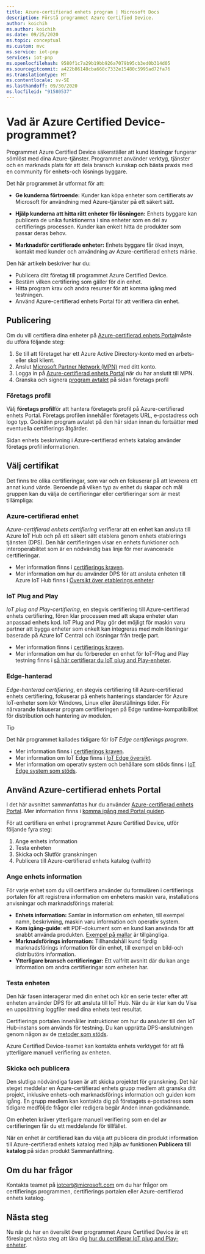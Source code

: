 ```yaml
---
title: Azure-certifierad enhets program | Microsoft Docs
description: Förstå programmet Azure Certified Device.
author: koichih
ms.author: koichih
ms.date: 09/25/2020
ms.topic: conceptual
ms.custom: mvc
ms.service: iot-pnp
services: iot-pnp
ms.openlocfilehash: 9580f1c7a29b19bb926a7079b95cb3ed0b314d05
ms.sourcegitcommit: a422b86148cba668c7332e15480c5995ad72fa76
ms.translationtype: MT
ms.contentlocale: sv-SE
ms.lasthandoff: 09/30/2020
ms.locfileid: "91580537"
---
```

# <a name="what-is-the-azure-certified-device-program"></a>Vad är Azure Certified Device-programmet?

Programmet Azure Certified Device säkerställer att kund lösningar fungerar sömlöst med dina Azure-tjänster. Programmet använder verktyg, tjänster och en marknads plats för att dela bransch kunskap och bästa praxis med en community för enhets-och lösnings byggare.

Det här programmet är utformat för att:

- **Ge kunderna förtroende:** Kunder kan köpa enheter som certifierats av Microsoft för användning med Azure-tjänster på ett säkert sätt.

- **Hjälp kunderna att hitta rätt enheter för lösningen:** Enhets byggare kan publicera de unika funktionerna i sina enheter som en del av certifierings processen. Kunder kan enkelt hitta de produkter som passar deras behov.

- **Marknadsför certifierade enheter:** Enhets byggare får ökad insyn, kontakt med kunder och användning av Azure-certifierad enhets märke.

Den här artikeln beskriver hur du:

- Publicera ditt företag till programmet Azure Certified Device.
- Bestäm vilken certifiering som gäller för din enhet.
- Hitta program krav och andra resurser för att komma igång med testningen.
- Använd Azure-certifierad enhets Portal för att verifiera din enhet.

## <a name="onboarding"></a>Publicering

Om du vill certifiera dina enheter på [Azure-certifierad enhets Portal](https://aka.ms/acdp)måste du utföra följande steg:

1. Se till att företaget har ett Azure Active Directory-konto med en arbets-eller skol klient.
2. Anslut [Microsoft Partner Network (MPN)](https://partner.microsoft.com/) med ditt konto.
3. Logga in på [Azure-certifierad enhets Portal](https://aka.ms/acdp) när du har anslutit till MPN.
4. Granska och signera [program avtalet](https://aka.ms/acdagreement) på sidan företags profil

### <a name="company-profile"></a>Företags profil

Välj **företags profil**för att hantera företagets profil på Azure-certifierad enhets Portal. Företags profilen innehåller företagets URL, e-postadress och logo typ. Godkänn program avtalet på den här sidan innan du fortsätter med eventuella certifierings åtgärder.

Sidan enhets beskrivning i Azure-certifierad enhets katalog använder företags profil informationen.

## <a name="choose-the-certification"></a>Välj certifikat

Det finns tre olika certifieringar, som var och en fokuserar på att leverera ett annat kund värde. Beroende på vilken typ av enhet du skapar och mål gruppen kan du välja de certifieringar eller certifieringar som är mest tillämpliga:

### <a name="azure-certified-device"></a>Azure-certifierad enhet

_Azure-certifierad enhets certifiering_ verifierar att en enhet kan ansluta till Azure IoT Hub och på ett säkert sätt etablera genom enhets etablerings tjänsten (DPS). Den här certifieringen visar en enhets funktioner och interoperabilitet som är en nödvändig bas linje för mer avancerade certifieringar.

- Mer information finns i [certifierings kraven](https://aka.ms/acdrequirements).
- Mer information om hur du använder DPS för att ansluta enheten till Azure IoT Hub finns i [Översikt över etablerings enheter](../iot-dps/about-iot-dps.md).

### <a name="iot-plug-and-play"></a>IoT Plug and Play

_IoT plug and Play-certifiering_, en stegvis certifiering till Azure-certifierad enhets certifiering, fören klar processen med att skapa enheter utan anpassad enhets kod. IoT Plug and Play gör det möjligt för maskin varu partner att bygga enheter som enkelt kan integreras med moln lösningar baserade på Azure IoT Central och lösningar från tredje part.

- Mer information finns i [certifierings kraven](https://aka.ms/acdiotpnprequirements).
- Mer information om hur du förbereder en enhet för IoT-Plug and Play testning finns i [så här certifierar du IoT plug and Play-enheter](howto-certify-device.md).

### <a name="edge-managed"></a>Edge-hanterad

_Edge-hanterad certifiering_, en stegvis certifiering till Azure-certifierad enhets certifiering, fokuserar på enhets hanterings standarder för Azure IoT-enheter som kör Windows, Linux eller återställnings tider. För närvarande fokuserar program certifieringen på Edge runtime-kompatibilitet för distribution och hantering av modulen.

> [!TIP]
> Det här programmet kallades tidigare för _IoT Edge certifierings program_.

- Mer information finns i [certifierings kraven](https://aka.ms/acdedgemanagedrequirements).
- Mer information om IoT Edge finns i [IoT Edge översikt](../iot-edge/about-iot-edge.md).
- Mer information om operativ system och behållare som stöds finns i [IoT Edge system som stöds](../iot-edge/support.md).

## <a name="use-the-azure-certified-device-portal"></a>Använd Azure-certifierad enhets Portal

I det här avsnittet sammanfattas hur du använder [Azure-certifierad enhets Portal](https://certify.azure.com). Mer information finns i [komma igång med Portal guiden](https://aka.ms/acdhelp).

För att certifiera en enhet i programmet Azure Certified Device, utför följande fyra steg:

1. Ange enhets information
2. Testa enheten
3. Skicka och Slutför granskningen
4. Publicera till Azure-certifierad enhets katalog (valfritt)

### <a name="provide-device-details"></a>Ange enhets information

För varje enhet som du vill certifiera använder du formulären i certifierings portalen för att registrera information om enhetens maskin vara, installations anvisningar och marknadsförings material:

- **Enhets information:** Samlar in information om enheten, till exempel namn, beskrivning, maskin varu information och operativ system.
- **Kom igång-guide**: ett PDF-dokument som en kund kan använda för att snabbt använda produkten. [Exempel på mallar](https://aka.ms/GSTemplate) är tillgängliga.
- **Marknadsförings information:** Tillhandahåll kund färdig marknadsförings information för din enhet, till exempel en bild-och distributörs information.
- **Ytterligare bransch certifieringar:** Ett valfritt avsnitt där du kan ange information om andra certifieringar som enheten har.

### <a name="test-the-device"></a>Testa enheten

Den här fasen interagerar med din enhet och kör en serie tester efter att enheten använder DPS för att ansluta till IoT Hub. När du är klar kan du Visa en uppsättning loggfiler med dina enhets test resultat.

Certifierings portalen innehåller instruktioner om hur du ansluter till den IoT Hub-instans som används för testning. Du kan upprätta DPS-anslutningen genom någon av de [metoder som stöds](https://aka.ms/acdAttestation).

Azure Certified Device-teamet kan kontakta enhets verktyget för att få ytterligare manuell verifiering av enheten.

### <a name="submit-and-publish"></a>Skicka och publicera

Den slutliga nödvändiga fasen är att skicka projektet för granskning. Det här steget meddelar en Azure-certifierad enhets grupp medlem att granska ditt projekt, inklusive enhets-och marknadsförings information och guiden kom igång. En grupp medlem kan kontakta dig på företagets e-postadress som tidigare medföljde frågor eller redigera begär Anden innan godkännande.

Om enheten kräver ytterligare manuell verifiering som en del av certifieringen får du ett meddelande för tillfället.

När en enhet är certifierad kan du välja att publicera din produkt information till Azure-certifierad enhets katalog med hjälp av funktionen **Publicera till katalog** på sidan produkt Sammanfattning.

## <a name="if-you-have-questions"></a>Om du har frågor

Kontakta teamet på [iotcert@microsoft.com](mailto:iotcert@microsoft.com?subject=Azure%20Certified%20Device%20question) om du har frågor om certifierings programmen, certifierings portalen eller Azure-certifierad enhets katalog.

## <a name="next-steps"></a>Nästa steg

Nu när du har en översikt över programmet Azure Certified Device är ett föreslaget nästa steg att lära dig [hur du certifierar IoT plug and Play-enheter](howto-certify-device.md).
